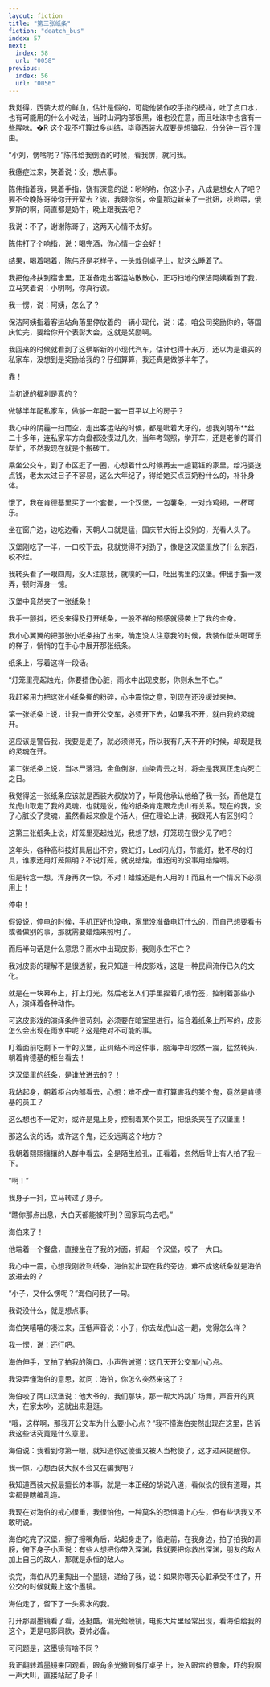```yaml
---
layout: fiction
title: "第三张纸条"
fiction: "deatch_bus"
index: 57
next:
  index: 58
  url: "0058"
previous:
  index: 56
  url: "0056"
---
```

我觉得，西装大叔的鲜血，估计是假的，可能他装作咬手指的模样，吐了点口水，也有可能用的什么小戏法，当时山洞内部很黑，谁也没在意，而且吐沫中也含有一些腥味。�R  这个我不打算过多纠结，毕竟西装大叔要是想骗我，分分钟一百个理由。

“小刘，愣啥呢？”陈伟给我倒酒的时候，看我愣，就问我。

我癔症过来，笑着说：没，想点事。

陈伟指着我，晃着手指，饶有深意的说：哟哟哟，你这小子，八成是想女人了吧？要不今晚陈哥带你开开荤去？诶，我跟你说，帝皇那边新来了一批妞，哎哟喂，俄罗斯的啊，简直都是奶牛，晚上跟我去吧？

我说：不了，谢谢陈哥了，这两天心情不太好。

陈伟打了个响指，说：喝完酒，你心情一定会好！

结果，喝着喝着，陈伟还是老样子，一头栽倒桌子上，就这么睡着了。

我把他搀扶到宿舍里，正准备走出客运站散散心，正巧扫地的保洁阿姨看到了我，立马笑着说：小明啊，你真行诶。

我一愣，说：阿姨，怎么了？

保洁阿姨指着客运站角落里停放着的一辆小现代，说：诺，咱公司奖励你的，等国庆忙完，要给你开个表彰大会，这就是奖励啊。

我回来的时候就看到了这辆崭新的小现代汽车，估计也得十来万，还以为是谁买的私家车，没想到是奖励给我的？仔细算算，我还真是做够半年了。

靠！

当初说的福利是真的？

做够半年配私家车，做够一年配一套一百平以上的房子？

我心中的阴霾一扫而空，走出客运站的时候，都是呲着大牙的，想我刘明布**丝二十多年，连私家车方向盘都没摸过几次，当年考驾照，学开车，还是老爹的哥们帮忙，不然我现在就是个搬砖工。

乘坐公交车，到了市区逛了一圈，心想着什么时候再去一趟葛钰的家里，给冯婆送点钱，老太太过日子不容易，这么大年纪了，得给她买点豆奶粉什么的，补补身体。

饿了，我在肯德基里买了一个套餐，一个汉堡，一包薯条，一对炸鸡翅，一杯可乐。

坐在窗户边，边吃边看，天朝人口就是猛，国庆节大街上没别的，光看人头了。

汉堡刚吃了一半，一口咬下去，我就觉得不对劲了，像是这汉堡里放了什么东西，咬不烂。

我转头看了一眼四周，没人注意我，就噗的一口，吐出嘴里的汉堡。伸出手指一拨弄，顿时浑身一惊。

汉堡中竟然夹了一张纸条！

我手一颤抖，还没来得及打开纸条，一股不祥的预感就侵袭上了我的全身。

我小心翼翼的把那张小纸条抽了出来，确定没人注意我的时候，我装作低头喝可乐的样子，悄悄的在手心中展开那张纸条。

纸条上，写着这样一段话。

“灯笼里亮起烛光，你要捂住心脏，雨水中出现皮影，你则永生不亡。”

我赶紧用力把这张小纸条撕的粉碎，心中震惊之意，到现在还没缓过来神。

第一张纸条上说，让我一直开公交车，必须开下去，如果我不开，就由我的灵魂开。

这应该是警告我，我要是走了，就必须得死，所以我有几天不开的时候，却现是我的灵魂在开。

第二张纸条上说，当冰尸落泪，金鱼倒游，血染青云之时，将会是我真正走向死亡之日。

我觉得这一张纸条应该就是西装大叔放的了，毕竟他承认他给了我一张，而他是在龙虎山取走了我的灵魂，也就是说，他的纸条肯定跟龙虎山有关系。现在的我，没了心脏没了灵魂，虽然看起来像是个活人，但在理论上讲，我跟死人有区别吗？

这第三张纸条上说，灯笼里亮起烛光，我想了想，灯笼现在很少见了吧？

这年头，各种高科技灯具层出不穷，霓虹灯，Led闪光灯，节能灯，数不尽的灯具，谁家还用灯笼照明？不说灯笼，就说蜡烛，谁还闲的没事用蜡烛啊。

但是转念一想，浑身再次一惊，不对！蜡烛还是有人用的！而且有一个情况下必须用上！

停电！

假设说，停电的时候，手机正好也没电，家里没准备电灯什么的，而自己想要看书或者做别的事，那就需要蜡烛来照明了。

而后半句话是什么意思？雨水中出现皮影，我则永生不亡？

我对皮影的理解不是很透彻，我只知道一种皮影戏，这是一种民间流传已久的文化。

就是在一块幕布上，打上灯光，然后老艺人们手里捏着几根竹签，控制着那些小人，演绎着各种动作。

可这皮影戏的演绎条件很苛刻，必须要在暗室里进行，结合着纸条上所写的，皮影怎么会出现在雨水中呢？这是绝对不可能的事。

盯着面前吃剩下一半的汉堡，正纠结不同这件事，脑海中却忽然一震，猛然转头，朝着肯德基的柜台看去！

这汉堡里的纸条，是谁放进去的？！

我站起身，朝着柜台内部看去，心想：难不成一直打算害我的某个鬼，竟然是肯德基的员工？

这么想也不一定对，或许是鬼上身，控制着某个员工，把纸条夹在了汉堡里！

那这么说的话，或许这个鬼，还没远离这个地方？

我朝着熙熙攘攘的人群中看去，全是陌生脸孔，正看着，忽然后背上有人拍了我一下。

“啊！”

我身子一抖，立马转过了身子。

“瞧你那点出息，大白天都能被吓到？回家玩鸟去吧。”

海伯来了！

他端着一个餐盘，直接坐在了我的对面，抓起一个汉堡，咬了一大口。

我心中一震，心想我刚收到纸条，海伯就出现在我的旁边，难不成这纸条就是海伯放进去的？

“小子，又什么愣呢？”海伯问我了一句。

我说没什么，就是想点事。

海伯笑嘻嘻的凑过来，压低声音说：小子，你去龙虎山这一趟，觉得怎么样？

我一愣，说：还行吧。

海伯伸手，又拍了拍我的胸口，小声告诫道：这几天开公交车小心点。

我没弄懂海伯的意思，就问：海伯，你怎么突然来这了？

海伯咬了两口汉堡说：他大爷的，我们那块，那一帮大妈跳广场舞，声音开的真大，在家太吵，这就出来逛逛。

“哦，这样啊，那我开公交车为什么要小心点？”我不懂海伯突然出现在这里，告诉我这些话究竟是什么意思。

海伯说：我看到你第一眼，就知道你这傻蛋又被人当枪使了，这才过来提醒你。

我一惊，心想西装大叔不会又在骗我吧？

我知道西装大叔最擅长的本事，就是一本正经的胡说八道，看似说的很有道理，其实都是瞎编乱造。

我现在对海伯的戒心很重，我很怕他，一种莫名的恐惧涌上心头，但有些话我又不敢明说。

海伯吃完了汉堡，擦了擦嘴角后，站起身走了，临走前，在我身边，拍了拍我的肩膀，俯下身子小声说：有些人想把你带入深渊，我就要把你救出深渊，朋友的敌人加上自己的敌人，那就是永恒的敌人。

说完，海伯从兜里掏出一个墨镜，递给了我，说：如果你哪天心脏承受不住了，开公交的时候就戴上这个墨镜。

海伯走了，留下了一头雾水的我。

打开那副墨镜看了看，还挺酷，偏光蛤蟆镜，电影大片里经常出现，看海伯给我的这个，更是电影同款，耍帅必备。

可问题是，这墨镜有啥不同？

我正翻转着墨镜来回观看，眼角余光撇到餐厅桌子上，映入眼帘的景象，吓的我啊一声大叫，直接站起了身子！